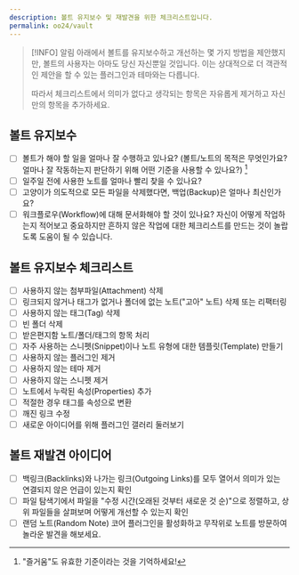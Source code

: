 ```yaml
---
description: 볼트 유지보수 및 재발견을 위한 체크리스트입니다.
permalink: oo24/vault
---
```


> [!INFO] 알림
> 아래에서 볼트를 유지보수하고 개선하는 몇 가지 방법을 제안했지만, 볼트의 사용자는 아마도 당신 자신뿐일 것입니다. 이는 상대적으로 더 객관적인 제안을 할 수 있는 플러그인과 테마와는 다릅니다.
> 
> 따라서 체크리스트에서 의미가 없다고 생각되는 항목은 자유롭게 제거하고 자신만의 항목을 추가하세요.

## 볼트 유지보수

- [ ] 볼트가 해야 할 일을 얼마나 잘 수행하고 있나요? (볼트/노트의 목적은 무엇인가요? 얼마나 잘 작동하는지 판단하기 위해 어떤 기준을 사용할 수 있나요?) [^1]
- [ ] 일주일 전에 사용한 노트를 얼마나 빨리 찾을 수 있나요?
- [ ] 고양이가 의도적으로 모든 파일을 삭제했다면, 백업(Backup)은 얼마나 최신인가요?
- [ ] 워크플로우(Workflow)에 대해 문서화해야 할 것이 있나요? 자신이 어떻게 작업하는지 적어보고 중요하지만 흔하지 않은 작업에 대한 체크리스트를 만드는 것이 놀랍도록 도움이 될 수 있습니다.

## 볼트 유지보수 체크리스트

- [ ] 사용하지 않는 첨부파일(Attachment) 삭제
- [ ] 링크되지 않거나 태그가 없거나 폴더에 없는 노트("고아" 노트) 삭제 또는 리팩터링
- [ ] 사용하지 않는 태그(Tag) 삭제
- [ ] 빈 폴더 삭제
- [ ] 받은편지함 노트/폴더/태그의 항목 처리
- [ ] 자주 사용하는 스니펫(Snippet)이나 노트 유형에 대한 템플릿(Template) 만들기
- [ ] 사용하지 않는 플러그인 제거
- [ ] 사용하지 않는 테마 제거
- [ ] 사용하지 않는 스니펫 제거
- [ ] 노트에서 누락된 속성(Properties) 추가
- [ ] 적절한 경우 태그를 속성으로 변환
- [ ] 깨진 링크 수정
- [ ] 새로운 아이디어를 위해 플러그인 갤러리 둘러보기

## 볼트 재발견 아이디어

- [ ] 백링크(Backlinks)와 나가는 링크(Outgoing Links)를 모두 열어서 의미가 있는 연결되지 않은 언급이 있는지 확인
- [ ] 파일 탐색기에서 파일을 "수정 시간(오래된 것부터 새로운 것 순)"으로 정렬하고, 상위 파일들을 살펴보며 어떻게 개선할 수 있는지 확인
- [ ] 랜덤 노트(Random Note) 코어 플러그인을 활성화하고 무작위로 노트를 방문하여 놀라운 발견을 해보세요.

[^1]: "즐거움"도 유효한 기준이라는 것을 기억하세요!
